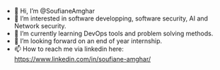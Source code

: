 - 👋 Hi, I’m @SoufianeAmghar
- 👀 I’m interested in software developping, software security, AI and Network security.
- 🌱 I’m currently learning DevOps tools and problem solving methods.
- 💞️ I’m looking forward on an end of year internship.
- 📫 How to reach me via linkedin here: https://www.linkedin.com/in/soufiane-amghar/

<!---
SoufianeAmghar/SoufianeAmghar is a ✨ special ✨ repository because its `README.md` (this file) appears on your GitHub profile.
You can click the Preview link to take a look at your changes.
--->
